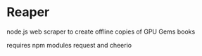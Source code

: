 Reaper
======

node.js web scraper to create offline copies of GPU Gems books

requires npm modules request and cheerio
